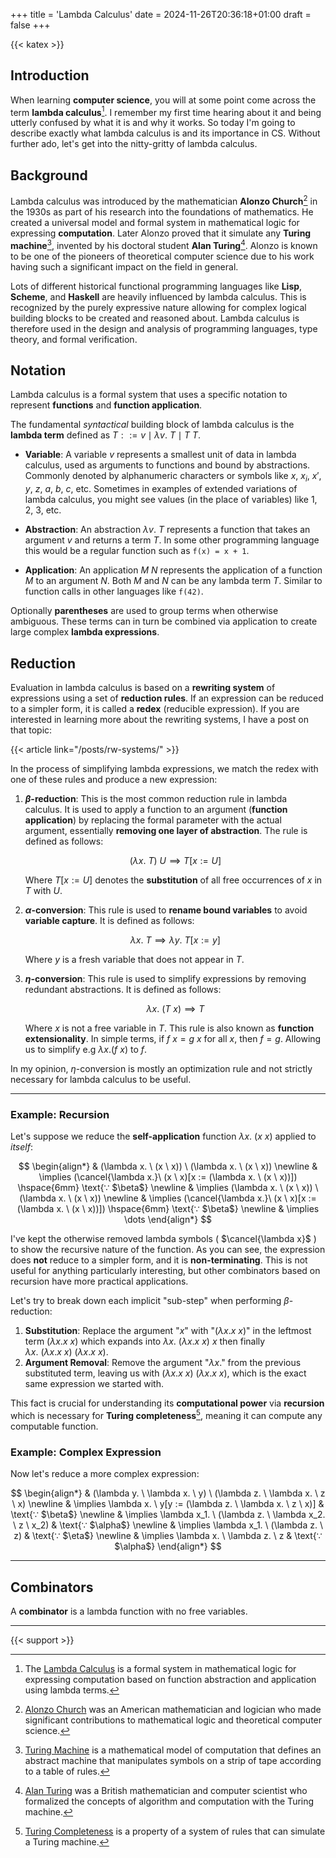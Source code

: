 +++
title = 'Lambda Calculus'
date = 2024-11-26T20:36:18+01:00
draft = false
+++

{{< katex >}}

## Introduction

When learning **computer science**, you will at some point come across the term **lambda calculus**[^LC].
I remember my first time hearing about it and being utterly confused by what it is and why it works.
So today I'm going to describe exactly what lambda calculus is and its importance in CS.
Without further ado, let's get into the nitty-gritty of lambda calculus.

## Background

Lambda calculus was introduced by the mathematician **Alonzo Church**[^AC] in the 1930s as part of his research into the foundations of mathematics.
He created a universal model and formal system in mathematical logic for expressing **computation**.
Later Alonzo proved that it simulate any **Turing machine**[^TM], invented by his doctoral student **Alan Turing**[^AT].
Alonzo is known to be one of the pioneers of theoretical computer science due to his work having such a significant impact on the field in general.

Lots of different historical functional programming languages like **Lisp**, **Scheme**, and **Haskell** are heavily influenced by lambda calculus.
This is recognized by the purely expressive nature allowing for complex logical building blocks to be created and reasoned about.
Lambda calculus is therefore used in the design and analysis of programming languages, type theory, and formal verification.

## Notation

Lambda calculus is a formal system that uses a specific notation to represent **functions** and **function application**.

The fundamental *syntactical* building block of lambda calculus is the **lambda term** defined as $T ::= v \mid \lambda v. \ T \mid T \ T$.

- **Variable**: A variable $v$ represents a smallest unit of data in lambda calculus, used as arguments to functions and bound by abstractions.
  Commonly denoted by alphanumeric characters or symbols like $x$, $x_i$, $x'$, $y$, $z$, $a$, $b$, $c$, etc.
  Sometimes in examples of extended variations of lambda calculus, you might see values (in the place of variables) like $1$, $2$, $3$, etc.

- **Abstraction**: An abstraction $\lambda v. \ T$ represents a function that takes an argument $v$ and returns a term $T$.
  In some other programming language this would be a regular function such as `f(x) = x + 1`.

- **Application**: An application $M \ N$ represents the application of a function $M$ to an argument $N$. Both $M$ and $N$ can be any lambda term $T$.
  Similar to function calls in other languages like `f(42)`.

Optionally **parentheses** are used to group terms when otherwise ambiguous.
These terms can in turn be combined via application to create large complex **lambda expressions**.

## Reduction

Evaluation in lambda calculus is based on a **rewriting system** of expressions using a set of **reduction rules**.
If an expression can be reduced to a simpler form, it is called a **redex** (reducible expression).
If you are interested in learning more about the rewriting systems, I have a post on that topic:

{{< article link="/posts/rw-systems/" >}}

In the process of simplifying lambda expressions, we match the redex with one of these rules and produce a new expression:

1. **$\beta$-reduction**: This is the most common reduction rule in lambda calculus.
   It is used to apply a function to an argument (**function application**) by replacing the formal parameter with the actual argument,
   essentially **removing one layer of abstraction**.
   The rule is defined as follows:

   $$
   (\lambda x. \ T) \ U \implies T[x := U]
   $$

   Where $T[x := U]$ denotes the **substitution** of all free occurrences of $x$ in $T$ with $U$.

2. **$\alpha$-conversion**: This rule is used to **rename bound variables** to avoid **variable capture**.
   It is defined as follows:

   $$
   \lambda x. \ T \implies \lambda y. \ T[x := y]
   $$

   Where $y$ is a fresh variable that does not appear in $T$.

3. **$\eta$-conversion**: This rule is used to simplify expressions by removing redundant abstractions.
   It is defined as follows:

   $$
   \lambda x. \ (T \ x) \implies T
   $$

   Where $x$ is not a free variable in $T$. This rule is also known as **function extensionality**.
   In simple terms, if $f \ x = g \ x$ for all $x$, then $f = g$. Allowing us to simplify e.g $\lambda x. (f \ x)$ to $f$.

<!-- 4. **$\delta$-reduction**: This rule is used to simplify expressions by evaluating built-in functions. -->

In my opinion, $\eta$-conversion is mostly an optimization rule and not strictly necessary for lambda calculus to be useful.

---

### Example: Recursion

Let's suppose we reduce the **self-application** function $\lambda x. \ (x \ x)$ applied to *itself*:

$$
\begin{align*}
& (\lambda x. \ (x \ x)) \ (\lambda x. \ (x \ x)) \newline
& \implies (\cancel{\lambda x.}\ (x \ x)[x := (\lambda x. \ (x \ x))]) \hspace{6mm} \text{∵ $\beta$} \newline
& \implies (\lambda x. \ (x \ x)) \ (\lambda x. \ (x \ x)) \newline
& \implies (\cancel{\lambda x.}\ (x \ x)[x := (\lambda x. \ (x \ x))]) \hspace{6mm} \text{∵ $\beta$} \newline
& \implies \dots
\end{align*}
$$

I've kept the otherwise removed lambda symbols ( $\cancel{\lambda x}$ ) to show the recursive nature of the function.
As you can see, the expression does **not** reduce to a simpler form, and it is **non-terminating**.
This is not useful for anything particularly interesting, but other combinators based on recursion have more practical applications.

Let's try to break down each implicit "sub-step" when performing $\beta$-reduction:

1. **Substitution**: Replace the argument "$x$" with "$(\lambda x. x \ x)$" in the leftmost term $(\lambda x. x \ x)$
    which expands into $\lambda x. \ (\lambda x. x \ x) \ x$ then finally $\lambda x. \ (\lambda x. x \ x) \ (\lambda x. x \ x)$.
2. **Argument Removal**: Remove the argument "$\lambda x.$" from the previous substituted term,
   leaving us with $(\lambda x. x \ x) \ (\lambda x. x \ x)$, which is the exact same expression we started with.

This fact is crucial for understanding its **computational power** via **recursion** which is necessary for **Turing completeness**[^TC],
meaning it can compute any computable function.

### Example: Complex Expression

Now let's reduce a more complex expression:

$$
\begin{align*}
& (\lambda y. \ \lambda x. \ y) \ (\lambda z. \ \lambda x. \ z \ x) \newline
& \implies \lambda x. \ y[y := (\lambda z. \ \lambda x. \ z \ x)] & \text{∵ $\beta$} \newline
& \implies \lambda x_1. \ (\lambda z. \ \lambda x_2. \ z \ x_2) & \text{∵ $\alpha$} \newline
& \implies \lambda x_1. \ (\lambda z. \ z) & \text{∵ $\eta$} \newline
& \implies \lambda x. \ \lambda z. \ z & \text{∵ $\alpha$}
\end{align*}
$$

---

## Combinators

A **combinator** is a lambda function with no free variables.

---
{{< support >}}

<!----------------------------------------------------------------->

[^LC]: The [Lambda Calculus](https://en.wikipedia.org/wiki/Lambda_calculus) is a formal system in mathematical logic for expressing computation based on function abstraction and application using lambda terms.
[^AC]: [Alonzo Church](https://en.wikipedia.org/wiki/Alonzo_Church) was an American mathematician and logician who made significant contributions to mathematical logic and theoretical computer science.
[^AT]: [Alan Turing](https://en.wikipedia.org/wiki/Alan_Turing) was a British mathematician and computer scientist who formalized the concepts of algorithm and computation with the Turing machine.
[^TM]: [Turing Machine](https://en.wikipedia.org/wiki/Turing_machine) is a mathematical model of computation that defines an abstract machine that manipulates symbols on a strip of tape according to a table of rules.
[^TC]: [Turing Completeness](https://en.wikipedia.org/wiki/Turing_completeness) is a property of a system of rules that can simulate a Turing machine.
